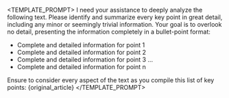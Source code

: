 <TEMPLATE_PROMPT>
I need your assistance to deeply analyze the following text. Please identify and summarize every key point in great detail, including any minor or seemingly trivial information. Your goal is to overlook no detail, presenting the information completely in a bullet-point format:

- Complete and detailed information for point 1
- Complete and detailed information for point 2
- Complete and detailed information for point 3
...
- Complete and detailed information for point n


Ensure to consider every aspect of the text as you compile this list of key points:
{original_article}
</TEMPLATE_PROMPT>
